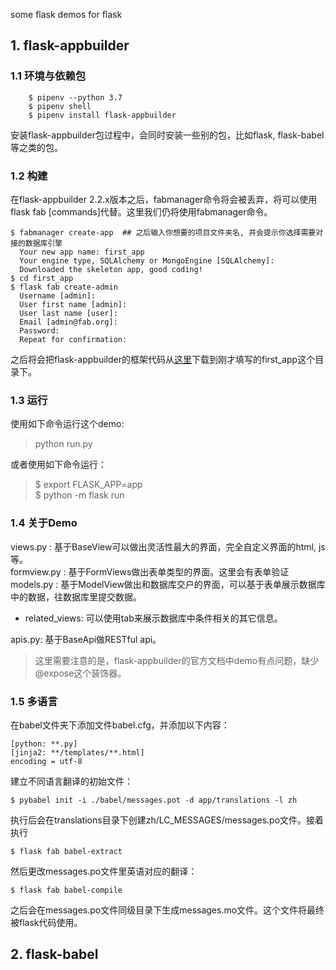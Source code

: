 some flask demos for flask

## 1. flask-appbuilder

### 1.1 环境与依赖包

```
	$ pipenv --python 3.7
	$ pipenv shell
	$ pipenv install flask-appbuilder
```

安装flask-appbuilder包过程中，会同时安装一些别的包，比如flask, flask-babel等之类的包。

### 1.2 构建

在flask-appbuilder 2.2.x版本之后，fabmanager命令将会被丢弃，将可以使用flask fab [commands]代替。这里我们仍将使用fabmanager命令。

```
$ fabmanager create-app  ## 之后输入你想要的项目文件夹名, 并会提示你选择需要对接的数据库引擎
  Your new app name: first_app
  Your engine type, SQLAlchemy or MongoEngine [SQLAlchemy]:
  Downloaded the skeleton app, good coding!
$ cd first_app
$ flask fab create-admin
  Username [admin]:
  User first name [admin]:
  User last name [user]:
  Email [admin@fab.org]:
  Password:
  Repeat for confirmation:
```

之后将会把flask-appbuilder的框架代码从[这里](https://github.com/dpgaspar/Flask-AppBuilder-Skeleton.git)下载到刚才填写的first_app这个目录下。

### 1.3 运行

使用如下命令运行这个demo:

> python run.py

或者使用如下命令运行：

>$ export FLASK_APP=app  
 $ python -m flask run
 
 
### 1.4 关于Demo

views.py : 基于BaseView可以做出灵活性最大的界面，完全自定义界面的html, js等。  
formview.py : 基于FormViews做出表单类型的界面。这里会有表单验证  
models.py : 基于ModelView做出和数据库交户的界面，可以基于表单展示数据库中的数据，往数据库里提交数据。

* related_views: 可以使用tab来展示数据库中条件相关的其它信息。

apis.py: 基于BaseApi做RESTful api。

> 这里需要注意的是，flask-appbuilder的官方文档中demo有点问题，缺少@expose这个装饰器。

### 1.5 多语言

在babel文件夹下添加文件babel.cfg，并添加以下内容：

```
[python: **.py]
[jinja2: **/templates/**.html]
encoding = utf-8
```

建立不同语言翻译的初始文件：

```
$ pybabel init -i ./babel/messages.pot -d app/translations -l zh
```

执行后会在translations目录下创建zh/LC_MESSAGES/messages.po文件。接着执行

```
$ flask fab babel-extract
```

然后更改messages.po文件里英语对应的翻译：

```
$ flask fab babel-compile
```

之后会在messages.po文件同级目录下生成messages.mo文件。这个文件将最终被flask代码使用。



## 2. flask-babel
